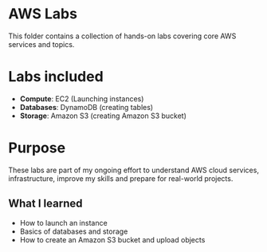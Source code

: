 # AWS Labs
This folder contains a collection of hands-on labs covering core AWS services and topics. 

# Labs included
- **Compute**: EC2 (Launching instances)
- **Databases**: DynamoDB (creating tables)
- **Storage**: Amazon S3 (creating Amazon S3 bucket)

# Purpose
These labs are part of my ongoing effort to understand AWS cloud services, infrastructure, improve my skills and prepare for real-world projects.

## What I learned
- How to launch an instance
- Basics of databases and storage
- How to create an Amazon S3 bucket and upload objects
